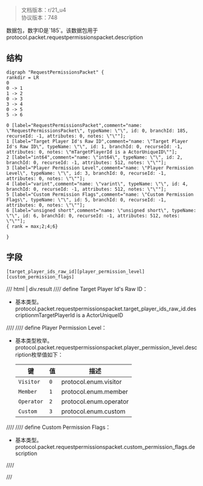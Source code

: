 # <!-- md:samp RequestPermissionsPacket -->

> 文档版本：r/21_u4<br/>协议版本：748

<!-- md:samp RequestPermissionsPacket -->数据包，数字ID是`185`。该数据包用于protocol.packet.requestpermissionspacket.description

## 结构

```viz
digraph "RequestPermissionsPacket" {
rankdir = LR
0
0 -> 1
1 -> 2
0 -> 3
3 -> 4
0 -> 5
5 -> 6

0 [label="RequestPermissionsPacket",comment="name: \"RequestPermissionsPacket\", typeName: \"\", id: 0, branchId: 185, recurseId: -1, attributes: 0, notes: \"\""];
1 [label="Target Player Id's Raw ID",comment="name: \"Target Player Id's Raw ID\", typeName: \"\", id: 1, branchId: 0, recurseId: -1, attributes: 0, notes: \"mTargetPlayerId is a ActorUniqueID\""];
2 [label="int64",comment="name: \"int64\", typeName: \"\", id: 2, branchId: 0, recurseId: -1, attributes: 512, notes: \"\""];
3 [label="Player Permission Level",comment="name: \"Player Permission Level\", typeName: \"\", id: 3, branchId: 0, recurseId: -1, attributes: 0, notes: \"\""];
4 [label="varint",comment="name: \"varint\", typeName: \"\", id: 4, branchId: 0, recurseId: -1, attributes: 512, notes: \"\""];
5 [label="Custom Permission Flags",comment="name: \"Custom Permission Flags\", typeName: \"\", id: 5, branchId: 0, recurseId: -1, attributes: 0, notes: \"\""];
6 [label="unsigned short",comment="name: \"unsigned short\", typeName: \"\", id: 6, branchId: 0, recurseId: -1, attributes: 512, notes: \"\""];
{ rank = max;2;4;6}

}

```

## 字段

```title='RequestPermissionsPacket'
[target_player_ids_raw_id][player_permission_level][custom_permission_flags]
```

/// html | div.result
//// define
Target Player Id's Raw ID：<!-- md:samp int64 -->

- 基本类型。protocol.packet.requestpermissionspacket.target_player_ids_raw_id.descriptionmTargetPlayerId is a ActorUniqueID


////
//// define
Player Permission Level：<!-- md:samp varint -->

- 基本类型枚举。protocol.packet.requestpermissionspacket.player_permission_level.description枚举值如下：

  |键|值|描述|
  |---|---|---|
  |`Visitor`|`0`|protocol.enum.visitor|
  |`Member`|`1`|protocol.enum.member|
  |`Operator`|`2`|protocol.enum.operator|
  |`Custom`|`3`|protocol.enum.custom|



////
//// define
Custom Permission Flags：<!-- md:samp unsigned short -->

- 基本类型。protocol.packet.requestpermissionspacket.custom_permission_flags.description


////

///

